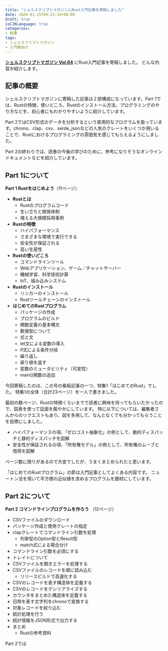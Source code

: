 ```yaml
---
title: "シェルスクリプトマガジンにRust入門記事を寄稿しました"
date: 2020-01-25T09:22:34+08:00
draft: true
isCJKLanguage: true
categories:
- 執筆
tags:
- シェルスクリプトマガジン
- 入門者向け
---
```


[**シェルスクリプトマガジン Vol.64**][shellmag-vol-64] にRust入門記事を寄稿しました。
どんな内容か紹介します。

[shellmag-vol-64]: https://shell-mag.com/vol-64/

## 記事の概要

シェルスクリプトマガジンに寄稿した記事は２部構成になっています。Part 1では、Rustの特徴、使いどころ、Rustのインストール方法、プログラミングのやり方などを、初心者にもわかりやすいように紹介しています。

Part 2ではCSV形式のデータを分析するという実用的なプログラムを扱っています。chrono、clap、csv、serde_jsonなどの人気のクレートをいくつか用いることで、Rustにおけるプログラミングの雰囲気を感じてもらえるようにしました。

Part 2の終わりでは、読者の今後の学びのために、参考になりそうなオンラインドキュメントなどを紹介しています。

## Part 1について

**Part 1 Rustをはじめよう**（11ページ）

- **Rustとは**
    - Rustのプログラムコード
    - 生い立ちと開発体制
    - 増える大規模採用事例
- **Rustの特徴**
    - ハイパフォーマンス
    - さまざまな環境で実行できる
    - 安全性が保証される
    - 高い生産性
- **Rustの使いどころ**
    - コマンドラインツール
    - Webアプリケーション、ゲーム／チャットサーバー
    - 機械学習、科学技術計算
    - IoT、組み込みシステム
- **Rustのインストール**
    - リンカーのインストール
    - Rustツールチェーンのインストール
- **はじめてのRustプログラム**
    - パッケージの作成
    - プログラムのビルド
    - 関数定義の基本構文
    - 数値型について
    - 式と文
    - let文による変数の導入
    - if式による条件分岐
    - 繰り返し
    - 戻り値を返す
    - 変数のミュータビリティ（可変性）
    - main()関数の追加

今回寄稿したのは、この号の看板記事の一つ、特集1「はじめてのRust」でした。
特集1の全体（合計23ページ）を一人で書きました。

最初の数ページ、Rustの特徴くらいまでで読者に興味を持ってもらいたかったので、図表を使って誌面を賑やかにしています。
特に以下については、編集者さんからのリクエストもあり、図を多用して、なんとなくでも分かってもらうことを目標にしました。

- ハイパフォーマンスの項、「ゼロコスト抽象化」の例として、動的ディスパッチと静的ディスパッチを図解
- 安全性が保証されるの項、「所有権モデル」の例として、所有権のムーブと借用を図解

ページ数に限りがあるので大変でしたが、うまくまとめられたと思います。

「はじめてのRustプログラム」の節は入門記事としてよくある内容です。
ニュートン法を用いて平方根の近似値を求めるプログラムを題材にしています。

## Part 2について

**Part 2 コマンドラインプログラムを作ろう** （12ページ）

- CSVファイルのダウンロード
- パッケージ作成と使用クレートの指定
- clapクレートでコマンドライン引数を処理
    - 列挙型のOption型とResult型
    - match式による場合分け
- コマンドライン引数を必須にする
- トレイトについて
- CSVファイルを開きエラーを処理する
- CSVファイルのレコードを順に読み込む
    - リリースビルドで高速化する
- CSVのレコードを表す構造体を定義する
- CSVのレコードをデシリアライズする
- カウンタをまとめた構造体を定義する
- 日時を表す文字列をchronoで変換する
- 対象レコードを絞り込む
- 統計処理を行う
- 統計情報をJSON形式で出力する
- まとめ
    - Rustの参考資料

Part 2では
